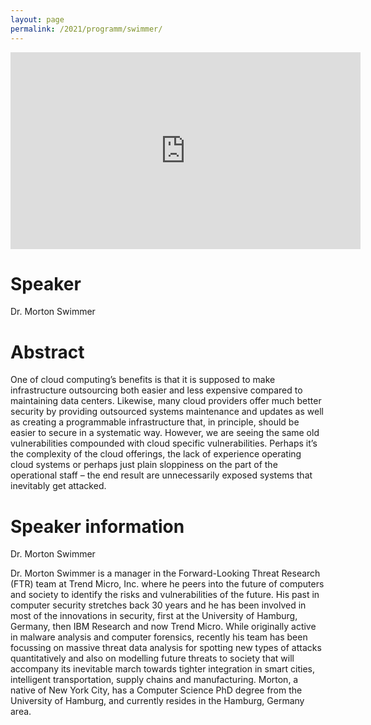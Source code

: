 ```yaml
---
layout: page
permalink: /2021/programm/swimmer/
---
```


<iframe width="560" height="315" src="https://www.youtube.com/embed/KoMQ6oYrJEU" title="YouTube video player" frameborder="0" allow="accelerometer; autoplay; clipboard-write; encrypted-media; gyroscope; picture-in-picture" allowfullscreen></iframe>

# Speaker

Dr. Morton Swimmer

# Abstract

One of cloud computing’s benefits is that it is supposed to make infrastructure outsourcing both easier and less expensive compared to maintaining data centers. Likewise, many cloud providers offer much better security by providing outsourced systems maintenance and updates as well as creating a programmable infrastructure that, in principle, should be easier to secure in a systematic way. However, we are seeing the same old vulnerabilities compounded with cloud specific vulnerabilities. Perhaps it’s the complexity of the cloud offerings, the lack of experience operating cloud systems or perhaps just plain sloppiness on the part of the operational staff – the end result are unnecessarily exposed systems that inevitably get attacked.

# Speaker information

Dr. Morton Swimmer

Dr. Morton Swimmer is a manager in the Forward-Looking Threat Research (FTR) team at Trend Micro, Inc. where he peers into the future of computers and society to identify the risks and vulnerabilities of the future. His past in computer security stretches back 30 years and he has been involved in most of the innovations in security, first at the University of Hamburg, Germany, then IBM Research and now Trend Micro. While originally active in malware analysis and computer forensics, recently his team has been focussing on massive threat data analysis for spotting new types of attacks quantitatively and also on modelling future threats to society that will accompany its inevitable march towards tighter integration in smart cities, intelligent transportation, supply chains and manufacturing. Morton, a native of New York City, has a Computer Science PhD degree from the University of Hamburg, and currently resides in the Hamburg, Germany area.
